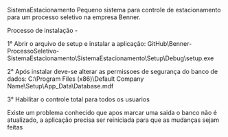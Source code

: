 SistemaEstacionamento
Pequeno sistema para controle de estacionamento para um processo seletivo na empresa Benner.


Processo de instalação -

 1° Abrir o arquivo de setup e instalar a aplicação:
 GitHub\Benner-ProcessoSeletivo-SistemaEstacionamento\SistemaEstacionamento\Setup\Debug\setup.exe
 
 
 2° Após instalar deve-se alterar as permissoes de segurança do banco de dados:
 C:\Program Files (x86)\Default Company Name\Setup\App_Data\Database.mdf

3° Habilitar o controle total para todos os usuarios


Existe um problema conhecido que apos marcar uma saida o banco não é atualizado, a aplicação precisa ser reiniciada
para que as mudanças sejam feitas
 
